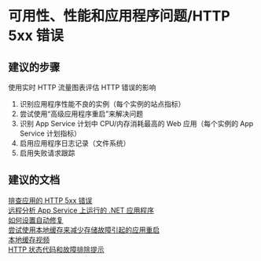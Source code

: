 <properties
    pageTitle="availability, performance, and application issues/http 5xx errors"
    description="可用性、性能和应用程序问题/HTTP 5xx 错误"
    service="microsoft.web"
    resource="sites"
    authors="aashu"
    displayOrder=""
    selfHelpType="generic"
    supportTopicIds="32542218"
    resourceTags=""
    productPesIds="14748"
    cloudEnvironments="public"
/>


# 可用性、性能和应用程序问题/HTTP 5xx 错误

## **建议的步骤**
使用实时 HTTP 流量图表评估 HTTP 错误的影响

1. 识别应用程序性能不良的实例（每个实例的站点指标）
2. 尝试使用“高级应用程序重启”来解决问题
3. 识别 App Service 计划中 CPU/内存消耗最高的 Web 应用（每个实例的 App Service 计划指标）
4. 启用应用程序日志记录（文件系统）
5. 启用失败请求跟踪

## **建议的文档**
[排查应用的 HTTP 5xx 错误](https://azure.microsoft.com/documentation/articles/app-service-web-troubleshoot-http-502-http-503/)<br>
[远程分析 App Service 上运行的 .NET 应用程序](https://azure.microsoft.com/blog/remote-profiling-support-in-azure-app-service/)<br>
[如何设置自动修复](http://azure.microsoft.com/blog/2014/02/06/auto-healing-windows-azure-web-sites/)<br>
[尝试使用本地缓存来减少存储故障引起的应用重启](https://azure.microsoft.com/documentation/articles/app-service-local-cache/)<br>
[本地缓存视频](https://channel9.msdn.com/Shows/Cloud+Cover/Episode-201-Azure-Web-App-Local-Cache-with-Cory-Fowler)<br>
[HTTP 状态代码和故障排除提示](https://blogs.msdn.microsoft.com/waws/2016/06/22/troubleshooting-azure-app-service-apps-using-web-server-logs/)



<!--HONumber=Aug16_HO1-->


